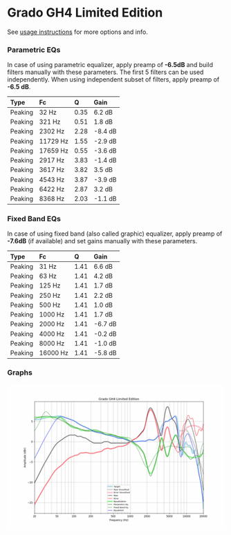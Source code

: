 # Grado GH4 Limited Edition
See [usage instructions](https://github.com/jaakkopasanen/AutoEq#usage) for more options and info.

### Parametric EQs
In case of using parametric equalizer, apply preamp of **-6.5dB** and build filters manually
with these parameters. The first 5 filters can be used independently.
When using independent subset of filters, apply preamp of **-6.5 dB**.

| Type    | Fc       |    Q | Gain    |
|:--------|:---------|:-----|:--------|
| Peaking | 32 Hz    | 0.35 | 6.2 dB  |
| Peaking | 321 Hz   | 0.51 | 1.8 dB  |
| Peaking | 2302 Hz  | 2.28 | -8.4 dB |
| Peaking | 11729 Hz | 1.55 | -2.9 dB |
| Peaking | 17659 Hz | 0.55 | -3.6 dB |
| Peaking | 2917 Hz  | 3.83 | -1.4 dB |
| Peaking | 3617 Hz  | 3.82 | 3.5 dB  |
| Peaking | 4543 Hz  | 3.87 | -3.9 dB |
| Peaking | 6422 Hz  | 2.87 | 3.2 dB  |
| Peaking | 8368 Hz  | 2.03 | -1.1 dB |

### Fixed Band EQs
In case of using fixed band (also called graphic) equalizer, apply preamp of **-7.6dB**
(if available) and set gains manually with these parameters.

| Type    | Fc       |    Q | Gain    |
|:--------|:---------|:-----|:--------|
| Peaking | 31 Hz    | 1.41 | 6.6 dB  |
| Peaking | 63 Hz    | 1.41 | 4.2 dB  |
| Peaking | 125 Hz   | 1.41 | 1.7 dB  |
| Peaking | 250 Hz   | 1.41 | 2.2 dB  |
| Peaking | 500 Hz   | 1.41 | 1.0 dB  |
| Peaking | 1000 Hz  | 1.41 | 1.7 dB  |
| Peaking | 2000 Hz  | 1.41 | -6.7 dB |
| Peaking | 4000 Hz  | 1.41 | -0.2 dB |
| Peaking | 8000 Hz  | 1.41 | -1.0 dB |
| Peaking | 16000 Hz | 1.41 | -5.8 dB |

### Graphs
![](./Grado%20GH4%20Limited%20Edition.png)